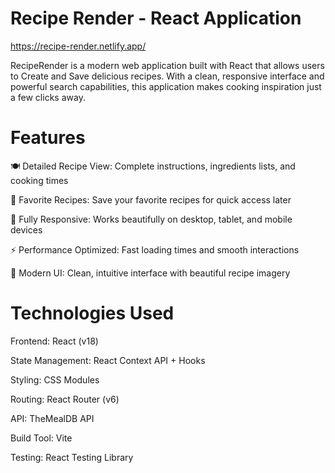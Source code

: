 # Recipe Render - React Application

https://recipe-render.netlify.app/

RecipeRender is a modern web application built with React that allows users to Create and Save delicious recipes. With a clean, responsive interface and powerful search capabilities, this application makes cooking inspiration just a few clicks away.

#
# Features
🍽️ Detailed Recipe View: Complete instructions, ingredients lists, and cooking times

💾 Favorite Recipes: Save your favorite recipes for quick access later

📱 Fully Responsive: Works beautifully on desktop, tablet, and mobile devices

⚡ Performance Optimized: Fast loading times and smooth interactions

🌈 Modern UI: Clean, intuitive interface with beautiful recipe imagery

#
# Technologies Used
Frontend: React (v18)

State Management: React Context API + Hooks

Styling: CSS Modules

Routing: React Router (v6)

API: TheMealDB API

Build Tool: Vite

Testing: React Testing Library
